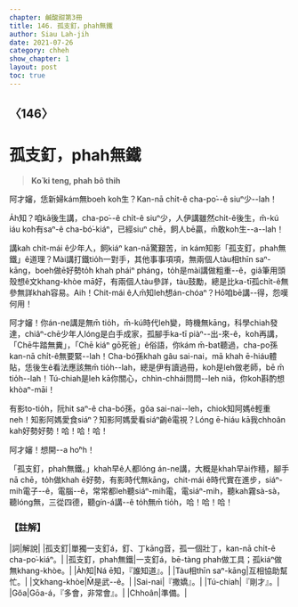 ```yaml
---
chapter: 鹹酸甜第3冊
title: 146. 孤支釘，phah無鐵
author: Siau Lah-jih
date: 2021-07-26
category: chheh
show_chapter: 1
layout: post
toc: true
---
```


## 〈146〉
# 孤支釘，phah無鐵
> **Ko͘ ki teng, phah bô thih**
 
阿才嬸，恁新婦kám無boeh koh生？Kan-nā chi̍t-ê cha-po͘--ê siuⁿ少--lah！

A̍h知？咱kā後生講，cha-po͘--ê chi̍t-ê siuⁿ少，人伊講雖然chi̍t-ê後生，m̄-kú iáu koh有saⁿ-ê cha-bó͘-kiáⁿ，已經siuⁿ chē，飼人bē贏，m̄敢koh生--a--lah！

講kah chit-mái ê少年人，飼kiáⁿ kan-nā驚艱苦，in kám知影「孤支釘，phah無鐵」ê道理？Mài講打鐵tio̍h一對手，其他事事項項，無兩個人tàu相thīn saⁿ-kāng，boeh做ē好勢to̍h khah pháiⁿ pháng，to̍h是mài講做粗重--ê，giâ筆用頭殼想ê文khang-khòe mā好，有兩個人tàu參詳，tàu鼓勵，總是比ka-tī孤chi̍t-ê無參無詳khah容易。Aih！Chit-mái ê人m̄知leh想án-chóaⁿ？Hō͘咱bē講--得，怨嘆何用！

阿才嬸！你án-ne講是無m̄ tio̍h，m̄-kú時代leh變，時機無kāng，科學chiah發達，chiâⁿ-chē少年人lóng是白手成家，孤腳手ka-tī piàⁿ--出-來-ê，koh再講，「Chē牛踏無糞」，「Chē kiáⁿ gō死爸」ê俗語，你kám m̄-bat聽過，cha-po͘孫kan-nā chi̍t-ê無要緊--lah！Cha-bó͘孫khah gâu sai-nai，mā khah ē-hiáu體貼，恁後生ê看法應該無m̄ tio̍h--lah，總是伊有讀過冊，koh是leh做老師，bē m̄ tio̍h--lah！Tú-chiah是leh kā你關心，chhìn-chhái問問--leh niâ，你koh斟酌想khòaⁿ-māi！

有影to-tio̍h，阮hit saⁿ-ê cha-bó͘孫，gŏa sai-nai--leh，chiok知阿媽ê輕重neh！知影阿媽愛食siáⁿ？知影阿媽愛看siáⁿ齣ê電視？Lóng ē-hiáu kā我chhoân kah好勢好勢！哈！哈！哈！

阿才嬸！想開--a ho͘ⁿh！

「孤支釘，phah無鐵。」khah早ê人都lóng án-ne講，大概是khah早ài作穡，腳手nā chē，to̍h做khah ē好勢，有影時代無kāng，chit-mái ê時代實在進步，siáⁿ-mih電子--ê，電腦--ê，常常都leh聽siáⁿ-mih電，電siáⁿ-mih，聽kah霧sà-sà，聽lóng無，三從四德，聽gín-á講--ê to̍h無m̄ tio̍h，哈！哈！哈！

 
### 【註解】

|詞|解說|
|孤支釘|單獨一支釘á，釘、丁kāng音，孤一個壯丁，kan-nā chi̍t-ê cha-po͘-kiáⁿ。|
|孤支釘，phah無鐵|一支釘á，bē-tàng phah做工具；孤kiáⁿ做無khang-khòe。|
|A̍h知|Ná ē知，『誰知道』。|
|Tàu相thīn saⁿ-kāng|互相協助幫忙。|
|文khang-khòe|M̄是武--ê。|
|Sai-nai|『撒嬌』。|
|Tú-chiah|『剛才』。|
|Gŏa|Gōa-á，『多會，非常會』。|
|Chhoân|準備。|
